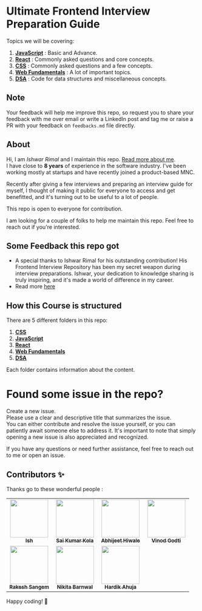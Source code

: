 # Ultimate Frontend Interview Preparation Guide

Topics we will be covering:

1. [**JavaScript**](./JavaScript/) : Basic and Advance.
2. [**React**](./React/) : Commonly asked questions and core concepts.
3. [**CSS**](./CSS/) : Commonly asked questions and a few concepts.
4. [**Web Fundamentals**](./Web%20Fundamentals/) : A lot of important topics.
5. [**DSA**](./DSA/) : Code for data structures and miscellaneous concepts.

## Note
Your feedback will help me improve this repo, so request you to share your feedback with me over email or write a LinkedIn post and tag me or raise a PR with your feedback on `feedbacks.md` file directly.

## About

Hi, I am _Ishwar Rimal_ and I maintain this repo. [Read more about me](https://github.com/ishwarrimal).  
I have close to **8 years** of experience in the software industry. I've been working mostly at startups and have recently joined a product-based MNC.

Recently after giving a few interviews and preparing an interview guide for myself, I thought of making it public for everyone to access and get benefitted, and it's turning out to be useful to a lot of people.

This repo is open to everyone for contribution.

I am looking for a couple of folks to help me maintain this repo. Feel free to reach out if you're interested.

## Some Feedback this repo got  
- A special thanks to Ishwar Rimal for his outstanding contribution! His Frontend Interview Repository has been my secret weapon during interview preparations. Ishwar, your dedication to knowledge sharing is truly inspiring, and it's made a world of difference in my career.
- Read more [here](https://github.com/ishwarrimal/frontend-interview-preps/blob/main/feedbacks.md)

## How this Course is structured

There are 5 different folders in this repo:

1. [**CSS**](./CSS/)
2. [**JavaScript**](./JavaScript/)
3. [**React**](./React/)
4. [**Web Fundamentals**](./Web%20Fundamentals/)
5. [**DSA**](./DSA/)

Each folder contains information about the content.

# Found some issue in the repo?

Create a new issue.  
Please use a clear and descriptive title that summarizes the issue.  
You can either contribute and resolve the issue yourself, or you can patiently await someone else to address it. It's important to note that simply opening a new issue is also appreciated and recognized.

If you have any questions or need further assistance, feel free to reach out to me or open an issue.

## Contributors ✨

Thanks go to these wonderful people :
<!-- ALL-CONTRIBUTORS-LIST:START - Do not remove or modify this section -->
<!-- prettier-ignore-start -->
<!-- markdownlint-disable -->
<table>
  <tbody>
    <tr>
      <td align="center" valign="top" width="25%"><a href="https://github.com/ishwarrimal"><img src="https://avatars.githubusercontent.com/u/17489662?v=4" width="100px;"/><br /><sub><b>Ish</b></sub></a><br /></td>
      <td align="center" valign="top" width="25%"><a href="https://github.com/SahulKola"><img src="https://avatars.githubusercontent.com/u/39924419?v=4" width="100px;"/><br /><sub><b>Sai Kumar Kola</b></sub></a><br /></td>
      <td align="center" valign="top" width="25%"><a href="https://github.com/Abhii-07"><img src="https://avatars.githubusercontent.com/u/97459166?v=4" width="100px;"/><br /><sub><b>Abhijeet Hiwale</b></sub></a><br /></td>
      <td align="center" valign="top" width="25%"><a href="https://github.com/Gvinod1991"><img src="https://avatars.githubusercontent.com/u/13873668?v=4" width="100px;"/><br /><sub><b>Vinod Godti</b></sub></a><br /></td>
    </tr>
    <tr>
	<td align="center" valign="top" width="25%"><a href="https://github.com/RakeshSangem"><img src="https://avatars.githubusercontent.com/u/107752425?v=4" width="100px;"/><br /><sub><b>Rakesh Sangem</b></sub></a><br /></td>
 	<td align="center" valign="top" width="25%"><a href="https://github.com/nikitabarnawal"><img src="https://avatars.githubusercontent.com/u/6332886?v=4" width="100px;"/><br /><sub><b>Nikita Barnwal</b></sub></a><br /></td>
	<td align="center" valign="top" width="25%"><a href="https://github.com/someoneme"><img src="https://avatars.githubusercontent.com/u/22216510?v=4" width="100px;"/><br /><sub><b>Hardik Ahuja</b></sub></a><br /></td>
    </tr>
  </tbody>
</table>

<!-- markdownlint-restore -->
<!-- prettier-ignore-end -->

<!-- ALL-CONTRIBUTORS-LIST:END -->


Happy coding! 🚀
